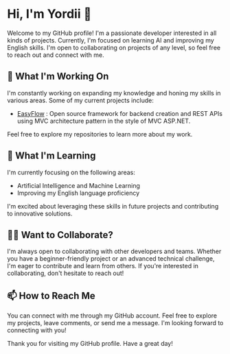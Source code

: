 # Hi, I'm Yordii 👋

Welcome to my GitHub profile! I'm a passionate developer interested in all kinds of projects. Currently, I'm focused on learning AI and improving my English skills. I'm open to collaborating on projects of any level, so feel free to reach out and connect with me.

## 🔭 What I'm Working On

I'm constantly working on expanding my knowledge and honing my skills in various areas. Some of my current projects include:

- [EasyFlow](https://github.com/Yordii-CE/easyflow) : Open source framework for backend creation and REST APIs using MVC architecture pattern in the style of MVC ASP.NET.

Feel free to explore my repositories to learn more about my work.

## 🌱 What I'm Learning

I'm currently focusing on the following areas:

- Artificial Intelligence and Machine Learning
- Improving my English language proficiency

I'm excited about leveraging these skills in future projects and contributing to innovative solutions.

## 👯‍♀️ Want to Collaborate?

I'm always open to collaborating with other developers and teams. Whether you have a beginner-friendly project or an advanced technical challenge, I'm eager to contribute and learn from others. If you're interested in collaborating, don't hesitate to reach out!

## 📫 How to Reach Me

You can connect with me through my GitHub account. Feel free to explore my projects, leave comments, or send me a message. I'm looking forward to connecting with you!

Thank you for visiting my GitHub profile. Have a great day!
